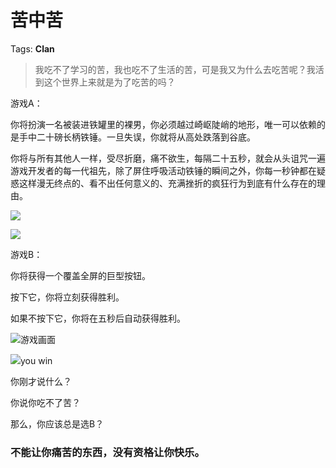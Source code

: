 # 苦中苦

Tags: **Clan**

> 我吃不了学习的苦，我也吃不了生活的苦，可是我又为什么去吃苦呢？我活到这个世界上来就是为了吃苦的吗？



游戏A：

你将扮演一名被装进铁罐里的裸男，你必须越过崎岖陡峭的地形，唯一可以依赖的是手中二十磅长柄铁锤。一旦失误，你就将从高处跌落到谷底。

你将与所有其他人一样，受尽折磨，痛不欲生，每隔二十五秒，就会从头诅咒一遍游戏开发者的每一代祖先，除了屏住呼吸活动铁锤的瞬间之外，你每一秒钟都在疑惑这样漫无终点的、看不出任何意义的、充满挫折的疯狂行为到底有什么存在的理由。

![](https://pic1.zhimg.com/50/v2-190d0489d021f6af5be450e95eba68d6_720w.jpg?source=2c26e567)  


![](https://pic1.zhimg.com/50/v2-438f896c338ccbcfe7ae2a690cd167bf_720w.jpg?source=2c26e567)  


游戏B：

你将获得一个覆盖全屏的巨型按钮。

按下它，你将立刻获得胜利。

如果不按下它，你将在五秒后自动获得胜利。

![](https://pic1.zhimg.com/50/v2-e0c29819141ec0970ed15633ba03df4f_720w.jpg?source=2c26e567)游戏画面  


![](https://picx.zhimg.com/50/v2-344140a6088791ca59af1452b8b9ba26_720w.jpg?source=2c26e567)you win  


你刚才说什么？

你说你吃不了苦？

那么，你应该总是选B？

  


  


### 不能让你痛苦的东西，没有资格让你快乐。



